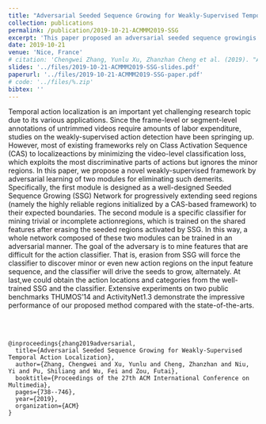 ```yaml
---
title: "Adversarial Seeded Sequence Growing for Weakly-Supervised Temporal Action Localization"
collection: publications
permalink: /publication/2019-10-21-ACMMM2019-SSG
excerpt: 'This paper proposed an adversarial seeded sequence growingis approach for localizing temporal actions. Appeared on ACM MM2019.'
date: 2019-10-21
venue: 'Nice, France'
# citation: 'Chengwei Zhang, Yunlu Xu, Zhanzhan Cheng et al. (2019). "Adversarial Seeded Sequence Growing for Weakly-Supervised Temporal Action Localization." <i>October 21</i>. 1(1).' 
slides: '../files/2019-10-21-ACMMM2019-SSG-slides.pdf'
paperurl: '../files/2019-10-21-ACMMM2019-SSG-paper.pdf'
# code: '../files/%.zip'
bibtex: ''              
---
```

Temporal action localization is an important yet challenging research topic due to its various applications. 
Since the frame-level or segment-level annotations of untrimmed videos require amounts of labor expenditure, studies on the weakly-supervised action detection have been springing up. 
However, most of existing frameworks rely on Class Activation Sequence (CAS) to localizeactions by minimizing the video-level classification loss, which exploits the most discriminative parts of actions but ignores the minor regions. 
In this paper, we propose a novel weakly-supervised framework by adversarial learning of two modules for eliminating such demerits. 
Specifically, the first module is designed as a well-designed Seeded Sequence Growing (SSG) Network for progressively extending seed regions (namely the highly reliable regions initialized by a CAS-based framework) to their expected boundaries. 
The second module is a specific classifier for mining trivial or incomplete actionregions, which is trained on the shared features after erasing the seeded regions activated by SSG. 
In this way, a whole network composed of these two modules can be trained in an adversarial manner. 
The goal of the adversary is to mine features that are difficult for the action classifier. 
That is, erasion from SSG will force the classifier to discover minor or even new action regions on the input feature sequence, and the classifier will drive the seeds to grow, alternately. 
At last,we could obtain the action locations and categories from the well-trained SSG and the classifier. 
Extensive experiments on two public benchmarks THUMOS’14 and ActivityNet1.3 demonstrate the impressive performance of our proposed method compared with the state-of-the-arts.

<br><br/>

<!-- BibTex here (Make sure that this is the last code block) -->
```
@inproceedings{zhang2019adversarial,
  title={Adversarial Seeded Sequence Growing for Weakly-Supervised Temporal Action Localization},
  author={Zhang, Chengwei and Xu, Yunlu and Cheng, Zhanzhan and Niu, Yi and Pu, Shiliang and Wu, Fei and Zou, Futai},
  booktitle={Proceedings of the 27th ACM International Conference on Multimedia},
  pages={738--746},
  year={2019},
  organization={ACM}
}
```
